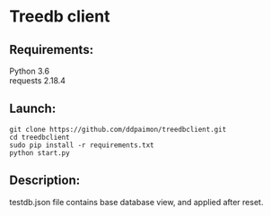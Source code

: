 # Treedb client

## Requirements:
Python 3.6 <br />
requests 2.18.4

## Launch:
```
git clone https://github.com/ddpaimon/treedbclient.git
cd treedbclient
sudo pip install -r requirements.txt
python start.py
```

## Description:
testdb.json file contains base database view, and applied after reset.

